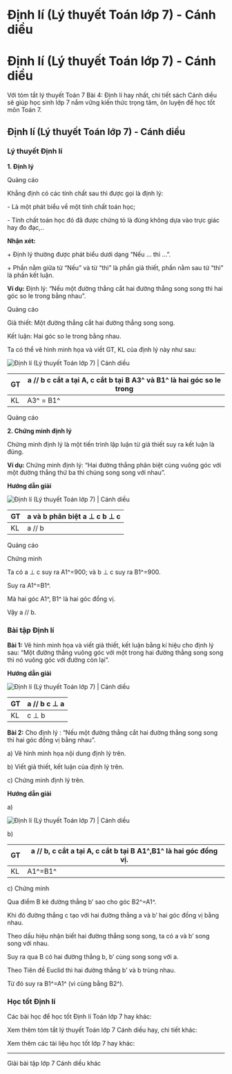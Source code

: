 # Định lí (Lý thuyết Toán lớp 7) - Cánh diều

# Định lí (Lý thuyết Toán lớp 7) - Cánh diều

Với tóm tắt lý thuyết Toán 7 Bài 4: Định lí hay nhất, chi tiết sách Cánh diều sẽ giúp học sinh lớp 7 nắm vững kiến thức trọng tâm, ôn luyện để học tốt môn Toán 7.

## Định lí (Lý thuyết Toán lớp 7) - Cánh diều

### **Lý thuyết Định lí**

**1\. Định lý**

Quảng cáo

Khẳng định có các tính chất sau thì được gọi là định lý:

\- Là một phát biểu về một tính chất toán học;

\- Tính chất toán học đó đã được chứng tỏ là đúng không dựa vào trực giác hay đo đạc,..

**Nhận xét:**

\+ Định lý thường được phát biểu dưới dạng “Nếu … thì …”.

\+ Phần nằm giữa từ “Nếu” và từ “thì” là phần giả thiết, phần nằm sau từ “thì” là phần kết luận.

**Ví dụ:** Định lý: “Nếu một đường thẳng cắt hai đường thẳng song song thì hai góc so le trong bằng nhau”.

Quảng cáo

Giả thiết: Một đường thẳng cắt hai đường thẳng song song.

Kết luận: Hai góc so le trong bằng nhau.

Ta có thể vẽ hình minh họa và viết GT, KL của định lý này như sau:

![Định lí \(Lý thuyết Toán lớp 7\) | Cánh diều](https://vietjack.com/toan-7-cd/images/ly-thuyet-bai-4-dinh-ly-162490.PNG)

GT |  a // b c cắt a tại A, c cắt b tại B A3^ và B1^ là hai góc so le trong  
---|---  
KL | A3^ = B1^  
  
Quảng cáo

**2\. Chứng minh định lý**

Chứng minh định lý là một tiến trình lập luận từ giả thiết suy ra kết luận là đúng.

**Ví dụ:** Chứng minh định lý: “Hai đường thẳng phân biệt cùng vuông góc với một đường thẳng thứ ba thì chúng song song với nhau”.

**Hướng dẫn giải**

![Định lí \(Lý thuyết Toán lớp 7\) | Cánh diều](https://vietjack.com/toan-7-cd/images/ly-thuyet-bai-4-dinh-ly-162491.PNG)

GT |  a và b phân biệt a ⊥ c  b ⊥ c  
---|---  
KL | a // b  
  
Quảng cáo

Chứng minh

Ta có a ⊥ c suy ra A1^=900; và b ⊥ c suy ra B1^=900.

Suy ra A1^=B1^.

Mà hai góc A1^, B1^ là hai góc đồng vị.

Vậy a // b.

### **Bài tập Định lí**

**Bài 1:** Vẽ hình minh họa và viết giả thiết, kết luận bằng kí hiệu cho định lý sau: “Một đường thẳng vuông góc với một trong hai đường thẳng song song thì nó vuông góc với đường còn lại”.

**Hướng dẫn giải**

![Định lí \(Lý thuyết Toán lớp 7\) | Cánh diều](https://vietjack.com/toan-7-cd/images/ly-thuyet-bai-4-dinh-ly-162492.PNG)

GT |  a // b  c ⊥ a   
---|---  
KL | c ⊥ b  
  
**Bài 2:** Cho định lý : “Nếu một đường thẳng cắt hai đường thẳng song song thì hai góc đồng vị bằng nhau”. 

a) Vẽ hình minh họa nội dung định lý trên.

b) Viết giả thiết, kết luận của định lý trên.

c) Chứng minh định lý trên.

**Hướng dẫn giải**

a) 

![Định lí \(Lý thuyết Toán lớp 7\) | Cánh diều](https://vietjack.com/toan-7-cd/images/ly-thuyet-bai-4-dinh-ly-162493.PNG)

b) 

GT |  a // b, c cắt a tại A, c cắt b tại B A1^,B1^ là hai góc đồng vị.  
---|---  
KL | A1^=B1^  
  
c) Chứng minh

Qua điểm B kẻ đường thẳng b’ sao cho góc B2^=A1^. 

Khi đó đường thẳng c tạo với hai đường thẳng a và b’ hai góc đồng vị bằng nhau.

Theo dấu hiệu nhận biết hai đường thẳng song song, ta có a và b’ song song với nhau.

Suy ra qua B có hai đường thẳng b, b’ cùng song song với a. 

Theo Tiên đề Euclid thì hai đường thẳng b’ và b trùng nhau. 

Từ đó suy ra B1^=A1^ (vì cùng bằng B2^).

### **Học tốt Định lí**

Các bài học để học tốt Định lí Toán lớp 7 hay khác:

Xem thêm tóm tắt lý thuyết Toán lớp 7 Cánh diều hay, chi tiết khác:

Xem thêm các tài liệu học tốt lớp 7 hay khác:

* * *

Giải bài tập lớp 7 Cánh diều khác
